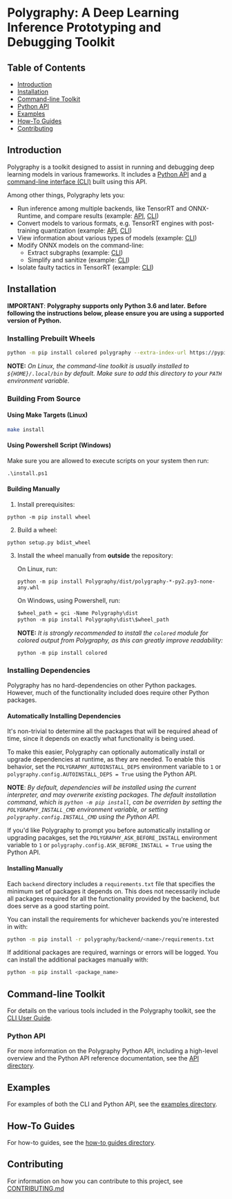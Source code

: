 # Polygraphy: A Deep Learning Inference Prototyping and Debugging Toolkit


## Table of Contents

- [Introduction](#introduction)
- [Installation](#installation)
- [Command-line Toolkit](#command-line-toolkit)
- [Python API](#python-api)
- [Examples](#examples)
- [How-To Guides](#how-to-guides)
- [Contributing](#contributing)


## Introduction

Polygraphy is a toolkit designed to assist in running and debugging deep learning models
in various frameworks. It includes a [Python API](./polygraphy) and
[a command-line interface (CLI)](./polygraphy/tools) built using this API.

Among other things, Polygraphy lets you:

- Run inference among multiple backends, like TensorRT and ONNX-Runtime, and compare results
    (example: [API](examples/api/01_comparing_frameworks/), [CLI](examples/cli/run/01_comparing_frameworks/))
- Convert models to various formats, e.g. TensorRT engines with post-training quantization
    (example: [API](examples/api/04_int8_calibration_in_tensorrt/), [CLI](examples/cli/convert/01_int8_calibration_in_tensorrt/))
- View information about various types of models
    (example: [CLI](examples/cli/inspect/))
- Modify ONNX models on the command-line:
    - Extract subgraphs (example: [CLI](examples/cli/surgeon/01_isolating_subgraphs/))
    - Simplify and sanitize (example: [CLI](examples/cli/surgeon/02_folding_constants/))
- Isolate faulty tactics in TensorRT
    (example: [CLI](examples/cli/debug/01_debugging_flaky_trt_tactics/))


## Installation

**IMPORTANT**: **Polygraphy supports only Python 3.6 and later.**
    **Before following the instructions below, please ensure you are using a supported version of Python.**


### Installing Prebuilt Wheels

```bash
python -m pip install colored polygraphy --extra-index-url https://pypi.ngc.nvidia.com
```

**NOTE:** *On Linux, the command-line toolkit is usually installed to `${HOME}/.local/bin` by default.*
    *Make sure to add this directory to your `PATH` environment variable.*


### Building From Source

#### Using Make Targets (Linux)

```bash
make install
```

#### Using Powershell Script (Windows)

Make sure you are allowed to execute scripts on your system then run:
```ps
.\install.ps1
```

#### Building Manually

1. Install prerequisites:

```
python -m pip install wheel
```

2. Build a wheel:

```
python setup.py bdist_wheel
```

3. Install the wheel manually from **outside** the repository:

    On Linux, run:

    ```
    python -m pip install Polygraphy/dist/polygraphy-*-py2.py3-none-any.whl
    ```

    On Windows, using Powershell, run:

    ```ps
    $wheel_path = gci -Name Polygraphy\dist
    python -m pip install Polygraphy\dist\$wheel_path
    ```


    **NOTE:** *It is strongly recommended to install the `colored` module for colored output*
    *from Polygraphy, as this can greatly improve readability:*
    ```
    python -m pip install colored
    ```


### Installing Dependencies

Polygraphy has no hard-dependencies on other Python packages. However, much of the functionality included
does require other Python packages.

#### Automatically Installing Dependencies

It's non-trivial to determine all the packages that will be required ahead of time,
since it depends on exactly what functionality is being used.

To make this easier, Polygraphy can optionally automatically install or upgrade dependencies at runtime, as they are needed.
To enable this behavior, set the `POLYGRAPHY_AUTOINSTALL_DEPS` environment variable to `1` or
`polygraphy.config.AUTOINSTALL_DEPS = True` using the Python API.

**NOTE**: *By default, dependencies will be installed using the current interpreter, and may overwrite existing*
    *packages. The default installation command, which is `python -m pip install`, can be overriden by setting*
    *the `POLYGRAPHY_INSTALL_CMD` environment variable, or setting `polygraphy.config.INSTALL_CMD` using the Python API.*

If you'd like Polygraphy to prompt you before automatically installing or
upgrading pacakges, set the `POLYGRAPHY_ASK_BEFORE_INSTALL` environment variable to `1`
or `polygraphy.config.ASK_BEFORE_INSTALL = True` using the Python API.

#### Installing Manually

Each `backend` directory includes a `requirements.txt` file that specifies the minimum set of packages
it depends on. This does not necessarily include all packages required for all the functionality provided
by the backend, but does serve as a good starting point.

You can install the requirements for whichever backends you're interested in with:
```bash
python -m pip install -r polygraphy/backend/<name>/requirements.txt
```

If additional packages are required, warnings or errors will be logged.
You can install the additional packages manually with:
```bash
python -m pip install <package_name>
```


## Command-line Toolkit

For details on the various tools included in the Polygraphy toolkit,
see the [CLI User Guide](./polygraphy/tools).


### Python API

For more information on the Polygraphy Python API, including a high-level overview and the
Python API reference documentation, see the [API directory](./polygraphy).


## Examples

For examples of both the CLI and Python API, see the [examples directory](./examples).


## How-To Guides

For how-to guides, see the [how-to guides directory](./how-to).


## Contributing

For information on how you can contribute to this project, see [CONTRIBUTING.md](./CONTRIBUTING.md)
